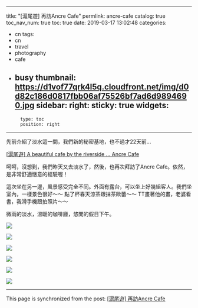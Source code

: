 
---
title: "[滬尾遊] 再訪Ancre Cafe"
permlink: ancre-cafe
catalog: true
toc_nav_num: true
toc: true
date: 2019-03-17 13:02:48
categories:
- cn
tags:
- cn
- travel
- photography
- cafe
- busy
thumbnail: https://d1vof77qrk4l5q.cloudfront.net/img/d0d82c186d0817fbb06af75526bf7ad6d9894690.jpg
sidebar:
    right:
        sticky: true
widgets:
    -
        type: toc
        position: right
---


先前介紹了淡水這一間，我們新的秘密基地，也不過才22天前...
 
[[滬尾遊] A beautiful cafe by the riverside ... Ancre Cafe](https://steemit.com/travel/@deanliu/a-beautiful-cafe-by-the-riverside-ancre-cafe)

呵呵，沒想到，我們昨天又去淡水了，然後，也再次拜訪了Ancre Cafe。依然，是非常舒適愜意的經驗喔！

這次坐在另一邊，風景感受完全不同。外面有露台，可以坐上好幾組客人。我們坐室內，一樣景色很好～～ 點了杯春天涼茶跟抹茶歐蕾～～ TT畫著他的畫，老婆看書，我滑手機跟拍照片～～ 

微雨的淡水，溫暖的咖啡廳，悠閒的假日下午。

![](https://d1vof77qrk4l5q.cloudfront.net/img/d0d82c186d0817fbb06af75526bf7ad6d9894690.jpg)

![](https://d1vof77qrk4l5q.cloudfront.net/img/05d3a36a7a861db9c4035b7a42f19407abc479dc.jpg)

![](https://d1vof77qrk4l5q.cloudfront.net/img/95ae387bbe958ecc2c23f034c977e54eb1a7fa26.jpg)

![](https://d1vof77qrk4l5q.cloudfront.net/img/4791cd067b2dbb8a07b82efdfbaed62534c3c2f3.jpg)

![](https://d1vof77qrk4l5q.cloudfront.net/img/187cb292dd9606ea22eceab626e87eb26cd75c9f.jpg)

![](https://d1vof77qrk4l5q.cloudfront.net/img/068a8ae786e5fb463ae5b5482b2ab28b373e7279.jpg)

- - -

This page is synchronized from the post: [[滬尾遊] 再訪Ancre Cafe](https://steemit.com/@deanliu/ancre-cafe)
